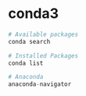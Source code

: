 # conda3
```R
# Available packages
conda search

# Installed Packages
conda list

# Anaconda
anaconda-navigator
```
